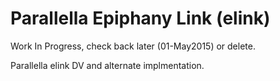 # Parallella Epiphany Link (elink)
Work In Progress, check back later (01-May2015) or delete.

Parallella elink DV and alternate implmentation.
